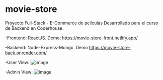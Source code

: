 # movie-store

Proyecto Full-Stack - E-Commerce de películas
Desarrollado para el curso de Backend en Coderhouse.



-Frontend: ReactJS. Demo: https://movie-store-front.netlify.app/



-Backend: Node-Express-Mongo. Demo https://movie-store-back.onrender.com/



-User View:
![image](https://user-images.githubusercontent.com/93352214/209412327-fa5cfa54-2642-4bb9-8f87-f53dbfa11557.png)




-Admin View:
![image](https://user-images.githubusercontent.com/93352214/209412422-9af773f6-7f0c-49dc-8b50-45b1ded9943c.png)









